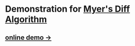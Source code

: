 # Demonstration for [Myer's Diff Algorithm](http://citeseerx.ist.psu.edu/viewdoc/download;jsessionid=75C8D89B7E0E35A37B13F59696F9F1EB?doi=10.1.1.4.6927&rep=rep1&type=pdf)

## [online demo →](https://mensu.github.io/Diff-Demo/demo)

